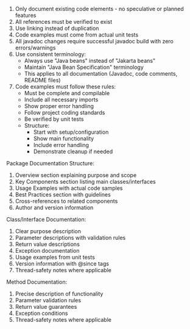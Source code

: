 1. Only document existing code elements - no speculative or planned features
2. All references must be verified to exist
3. Use linking instead of duplication
4. Code examples must come from actual unit tests
5. All javadoc changes require successful javadoc build with zero errors/warnings
6. Use consistent terminology:
   - Always use "Java beans" instead of "Jakarta beans"
   - Maintain "Java Bean Specification" terminology
   - This applies to all documentation (Javadoc, code comments, README files)
7. Code examples must follow these rules:
   - Must be complete and compilable
   - Include all necessary imports
   - Show proper error handling
   - Follow project coding standards
   - Be verified by unit tests
   - Structure:
     * Start with setup/configuration
     * Show main functionality
     * Include error handling
     * Demonstrate cleanup if needed

Package Documentation Structure:
1. Overview section explaining purpose and scope
2. Key Components section listing main classes/interfaces
3. Usage Examples with actual code samples
4. Best Practices section with guidelines
5. Cross-references to related components
6. Author and version information

Class/Interface Documentation:
1. Clear purpose description
2. Parameter descriptions with validation rules
3. Return value descriptions
4. Exception documentation
5. Usage examples from unit tests
6. Version information with @since tags
7. Thread-safety notes where applicable

Method Documentation:
1. Precise description of functionality
2. Parameter validation rules
3. Return value guarantees
4. Exception conditions
5. Thread-safety notes where applicable